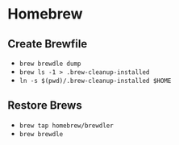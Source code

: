 Homebrew
========

## Create Brewfile

* `brew brewdle dump`
* `brew ls -1 > .brew-cleanup-installed`
* `ln -s $(pwd)/.brew-cleanup-installed $HOME`

## Restore Brews

* `brew tap homebrew/brewdler`
* `brew brewdle`
